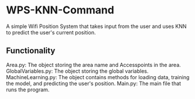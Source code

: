 # WPS-KNN-Command
A simple Wifi Position System that takes input from the user and uses KNN to predict the user's current position.

## Functionality
Area.py: The object storing the area name and Accesspoints in the area.
GlobalVariables.py: The object storing the global variables.
MachineLearning.py: The object contains methods for loading data, training the model, and predicting the user's position.
Main.py: The main file that runs the program.

